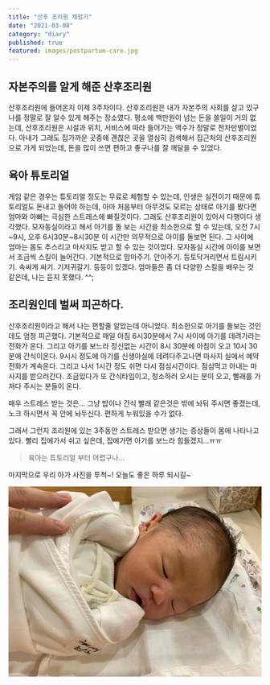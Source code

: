 ```yaml
---
title: "산후 조리원 체험기"
date: "2021-03-08"
category: "diary"
published: true
featured: images/postpartum-care.jpg
---
```


## 자본주의를 알게 해준 산후조리원

산후조리원에 들어온지 이제 3주차이다. 산후조리원은 내가 자본주의 사회를 살고 있구나를 정말로 잘 알수 있게 해주는 장소였다. 평소에 백만원이 넘는 돈을 쓸일이 거의 없는데, 산후조리원은 시설과 위치, 서비스에 따라 들어가는 액수가 정말로 천차만별이었다. 아내가 그래도 집가까운 곳중에 괜찮은 곳을 열심히 검색해서 집근처의 산후조리원으로 가게 되었는데, 돈을 많이 쓰면 편하고 좋구나를 잘 깨달을 수 있었다.

## 육아 튜토리얼

게임 같은 경우는 튜토리얼 정도는 무료로 체험할 수 있는데, 인생은 실전이기 때문에 튜토리얼도 돈내고 들어야 하는데, 아마 처음부터 아무것도 모르는 상태로 아기를 봤다면 엄마와 아빠는 극심한 스트레스에 빠질것이다. 그래도 산후조리원이 있어서 다행이다 생각했다. 모자동실이라고 해서 아기를 돌 보는 시간을 최소한으로 할 수 있는데, 오전 7시~9시, 오후 6시30분~8시30분 이 시간만 의무적으로 아이를 돌보면 된다. 그 사이에 엄마는 몸도 추스리고 마사지도 받고 할 수 있는 것이었다.
모자동실 시간에 아이를 보면서 조금씩 스킬이 늘어간다. 기본적으로 맘마주기. 안아주기. 등토닥거리면서 트림시키기. 속싸게 싸기. 기저귀갈기. 등등이 있겠다. 엄마들은 좀 더 다양한 스킬을 배우는 것 같은데, 나는 듣지 못했다. ^^;

## 조리원인데 벌써 피곤하다.

산후조리원이라고 해서 나는 편할줄 알았는데 아니었다. 최소한으로 아기를 돌보는 것인데도 엄청 피곤했다. 기본적으로 매일 아침 6시30분에서 7시 사이에 아기를 데려가라는 전화가 온다. 그리고 아기를 보느라 정신없는 시간이 8시 30분에 아침이 오고 10시 30분에 간식이온다. 9시시 정도에 아기를 신생아실에 데려다주고나면 마사지 실에서 예약전화가 계속온다. 그리고 나서 1시간 정도 쉬면 다시 점심시간이다. 점심먹고 아내는 마사지를 받으러간다. 조금있다가 또 간식타임이고, 청소하러 오시는 분이 오고, 빨래를 가져다 주시는 분들이 온다.

매우 스트레스 받는 것은... 그냥 밥이나 간식 빨래 같은것은 밖에 놔둬 주시면 좋겠는데, 노크 하시면서 꼭 안에 놔두신다. 편하게 누워있을 수가 없다.

그래서 그런지 조리원에 있는 3주동안 스트레스 받으면 생기는 증상들이 몸에 나타나고 있다. 빨리 집에가서 쉬고 싶은데, 집에가면 아기를 보느라 힘들겠지...ㅠㅠ

> 육아는 튜토리얼 부터 어렵구나...

마지막으로 우리 아가 사진을 투척~! 오늘도 좋은 하루 되시길~

![images/postpartum-care.jpg](images/postpartum-care.jpg)
